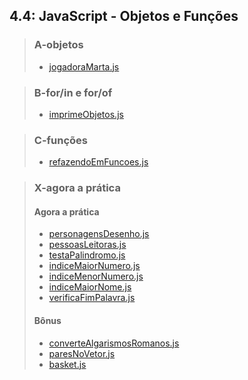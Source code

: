 ## 4.4: JavaScript - Objetos e Funções

> ### A-objetos
> 
> - [jogadoraMarta.js](A-objetos/jogadoraMarta.js)

> ### B-for/in e for/of
>
> - [imprimeObjetos.js](B-forin-forof/imprimeObjetos.js)

> ### C-funções
> 
> - [refazendoEmFuncoes.js](C-funcoes/refazendoEmFuncoes.js)

> ### X-agora a prática
> 
> #### Agora a prática
> 
> - [personagensDesenho.js](X-agora-a-pratica/personagensDesenho.js)
> - [pessoasLeitoras.js](X-agora-a-pratica/pessoasLeitoras.js)
> - [testaPalindromo.js](X-agora-a-pratica/testaPalindromo.js)
> - [indiceMaiorNumero.js](X-agora-a-pratica/indiceMaiorNumero.js)
> - [indiceMenorNumero.js](X-agora-a-pratica/indiceMenorNumero.js)
> - [indiceMaiorNome.js](X-agora-a-pratica/indiceMaiorNome.js)
> - [verificaFimPalavra.js](dia4-4/X-agora-a-pratica/verificaFimPalavra.js)
> 
> #### Bônus
> 
> - [converteAlgarismosRomanos.js](dia4-4/X-agora-a-pratica/converteAlgarismosRomanos.js)
> - [paresNoVetor.js](dia4-4/X-agora-a-pratica/paresNoVetor.js)
> - [basket.js](dia4-4/X-agora-a-pratica/basket.js)
